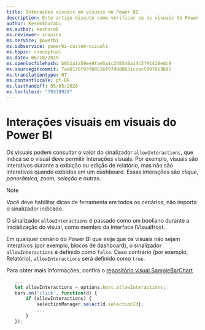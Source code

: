 ```yaml
---
title: Interações visuais em visuais do Power BI
description: Este artigo discute como verificar se os visuais do Power BI devem permitir interações visuais.
author: KesemSharabi
ms.author: kesharab
ms.reviewer: sranins
ms.service: powerbi
ms.subservice: powerbi-custom-visuals
ms.topic: conceptual
ms.date: 06/18/2019
ms.openlocfilehash: b8b1a1a59ee9fae5a1c248548a14c5f91438edc9
ms.sourcegitcommit: 7aa0136f93f88516f97ddd8031ccac5d07863b92
ms.translationtype: HT
ms.contentlocale: pt-BR
ms.lasthandoff: 05/05/2020
ms.locfileid: "79378928"
---
```

# <a name="visual-interactions-in-power-bi-visuals"></a>Interações visuais em visuais do Power BI

Os visuais podem consultar o valor do sinalizador `allowInteractions`, que indica se o visual deve permitir interações visuais. Por exemplo, visuais são interativos durante a exibição ou edição de relatório, mas não são interativos quando exibidos em um dashboard. Essas interações são *clique*, *panorâmica*, *zoom*, *seleção* e outras. 

> [!NOTE]
> Você deve habilitar dicas de ferramenta em todos os cenários, não importa o sinalizador indicado.

O sinalizador `allowInteractions` é passado como um booliano durante a inicialização do visual, como membro da interface IVisualHost.

Em qualquer cenário do Power BI que exija que os visuais não sejam interativos (por exemplo, blocos de dashboard), o sinalizador `allowInteractions` é definido como `false`. Caso contrário (por exemplo, Relatório), `allowInteractions` será definido como `true`.

Para obter mais informações, confira o [repositório visual SampleBarChart](https://github.com/Microsoft/PowerBI-visuals-sampleBarChart/commit/59a47935d8f5272ce145fe804193599ddb7e2001).

```typescript
   ...
   let allowInteractions = options.host.allowInteractions;
   bars.on('click', function(d) {
       if (allowInteractions) {
           selectionManager.select(d.selectionId);
           ...
       }
   });
```
